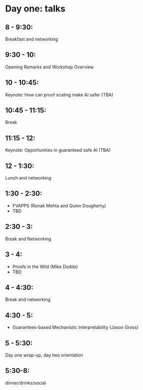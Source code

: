 # Day one: talks

## 8 - 9:30:
Breakfast and networking
## 9:30 - 10:
Opening Remarks and Workshop Overview
## 10 - 10:45:
Keynote: How can proof scaling make AI safer (TBA)
## 10:45 - 11:15:
Break
## 11:15 - 12:
Keynote: Opportunities in guaranteed safe AI (TBA)
## 12 - 1:30:
Lunch and networking
## 1:30 - 2:30:
- FVAPPS (Ronak Mehta and Quinn Dougherty)
- TBD
## 2:30 - 3:
Break and Networking
## 3 - 4:
- Proofs in the Wild (Mike Dodds)
- TBD
## 4 - 4:30:
Break and networking
## 4:30 - 5:
- Guarantees-based Mechanistic Interpretability (Jason Gross)
## 5 - 5:30:
Day one wrap-up, day two orientation
## 5:30-8:
dinner/drinks/social


